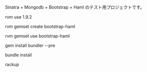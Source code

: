 Sinatra + Mongodb + Bootstrap + Haml のテスト用プロジェクトです。

rvm use 1.9.2

rvm gemset create bootstrap-haml

rvm gemset use bootstrap-haml

gem install bundler --pre

bundle install

rackup
